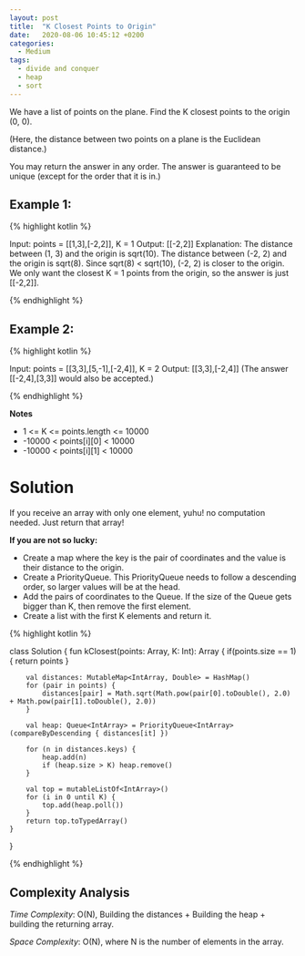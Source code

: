 ```yaml
---
layout: post
title:  "K Closest Points to Origin"
date:   2020-08-06 10:45:12 +0200
categories:
  - Medium
tags:
  - divide and conquer
  - heap
  - sort
---
```

We have a list of points on the plane.  Find the K closest points to the origin (0, 0).

(Here, the distance between two points on a plane is the Euclidean distance.)

You may return the answer in any order.  The answer is guaranteed to be unique (except for the order that it is in.)

## Example 1:

{% highlight kotlin %}

Input: points = [[1,3],[-2,2]], K = 1
Output: [[-2,2]]
Explanation:
The distance between (1, 3) and the origin is sqrt(10).
The distance between (-2, 2) and the origin is sqrt(8).
Since sqrt(8) < sqrt(10), (-2, 2) is closer to the origin.
We only want the closest K = 1 points from the origin, so the answer is just [[-2,2]].

{% endhighlight %}

## Example 2:

{% highlight kotlin %}

Input: points = [[3,3],[5,-1],[-2,4]], K = 2
Output: [[3,3],[-2,4]]
(The answer [[-2,4],[3,3]] would also be accepted.)

{% endhighlight %}

__Notes__

- 1 <= K <= points.length <= 10000
- -10000 < points[i][0] < 10000
- -10000 < points[i][1] < 10000


# Solution

If you receive an array with only one element, yuhu! no computation needed. Just return that array!

__If you are not so lucky:__

- Create a map where the key is the pair of coordinates and the value is their distance to the origin.
- Create a PriorityQueue. This PriorityQueue needs to follow a descending order, so larger values will be at the head.
- Add the pairs of coordinates to the Queue. If the size of the Queue gets bigger than K, then remove the first element.
- Create a list with the first K elements and return it.

{% highlight kotlin %}

class Solution {
    fun kClosest(points: Array<IntArray>, K: Int): Array<IntArray> {
        if(points.size == 1) {
            return points
        }

        val distances: MutableMap<IntArray, Double> = HashMap()
        for (pair in points) {
            distances[pair] = Math.sqrt(Math.pow(pair[0].toDouble(), 2.0) + Math.pow(pair[1].toDouble(), 2.0))
        }

        val heap: Queue<IntArray> = PriorityQueue<IntArray>(compareByDescending { distances[it] })

        for (n in distances.keys) {
            heap.add(n)
            if (heap.size > K) heap.remove()
        }

        val top = mutableListOf<IntArray>()
        for (i in 0 until K) {
            top.add(heap.poll())
        }
        return top.toTypedArray()
    }
}

{% endhighlight %}

## Complexity Analysis

_Time Complexity_: O(N), Building the distances + Building the heap + building the returning array.

_Space Complexity_: O(N), where N is the number of elements in the array.

